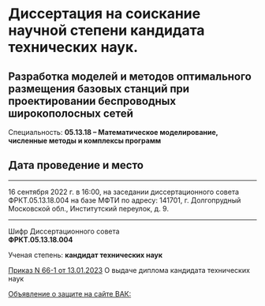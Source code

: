 # Диссертация на соискание научной степени кандидата технических наук.

## Разработка моделей и методов оптимального размещения базовых станций при проектировании беспроводных широкополосных сетей

Специальность:	**05.13.18 – Математическое моделирование, численные методы и комплексы программ**


## Дата проведение и место

***

16 сентября 2022 г. в 16:00, на заседании диссертационного совета ФРКТ.05.13.18.004 на базе МФТИ по адресу: 141701, г. Долгопрудный Московской обл., Институтский переулок, д. 9.

***
Шифр Диссертационного совета	
**ФРКТ.05.13.18.004**



Ученая степень: 
**кандидат технических наук**


[Приказ N 66-1 от 13.01.2023](https://mipt.ru/upload/medialibrary/5a5/prikaz-n-66_1-ot-13.01.2023.pdf "МФТИ")
 О выдаче диплома кандидата технических наук


[Объявление о защите на сайте ВАК:](https://vak.minobrnauki.gov.ru/advert_independent/92000100002 "ВАК")

